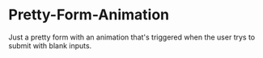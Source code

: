 # Pretty-Form-Animation

Just a pretty form with an animation that's triggered when the user trys to submit with blank inputs.
